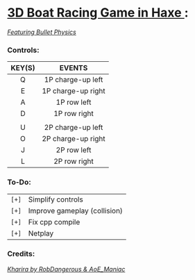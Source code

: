 # [3D Boat Racing Game in Haxe ](https://github.com/Sondro/3D-Boat-Racing): 
[_Featuring Bullet Physics_](https://pybullet.org) 

### Controls:

|   KEY(S)   |          EVENTS         |
| :--------: | :---------------------: |
|     Q      |    1P charge-up left    |
|     E      |    1P charge-up right   |
|     A      |       1P row left       |
|     D      |       1P row right      |
|            |                         |
|     U      |    2P charge-up left    |
|     O      |    2P charge-up right   |
|     J      |       2P row left       |
|     L      |       2P row right      |


### To-Do:
|     |                                                                |
| --- | -------------------------------------------------------------- |
|`[+]`| Simplify controls                                              |
|`[+]`| Improve gameplay (collision)                                   |
|`[+]`| Fix cpp compile                                                |
|`[+]`| Netplay                                                        |



### Credits:
[_Kharira by RobDangerous & AoE_Maniac_](https://github.com/Kha-Samples/Kharira) 

